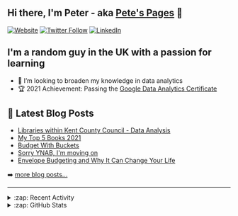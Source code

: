 ## Hi there, I'm Peter - aka [Pete's Pages](https://petespages.co.uk) 👋
[![Website](https://img.shields.io/website?label=petespages.co.uk&style=for-the-badge&url=https://petespages.co.uk)](https://petespages.co.uk)
[![Twitter Follow](https://img.shields.io/twitter/follow/PetesPages?color=1DA1F2&logo=twitter&style=for-the-badge)](https://twitter.com/intent/follow?original_referer=https://github.com/nicholsonpeter&screen_name=PetesPages)
[![LinkedIn](https://img.shields.io/badge/LinkedIn-0077B5?style=for-the-badge&logo=linkedin&logoColor=white)](https://www.linkedin.com/in/peter-nicholson88/)

## I'm a random guy in the UK with a passion for learning

- 👯 I’m looking to broaden my knowledge in data analytics
- 🏆 2021 Achievement: Passing the [Google Data Analytics Certificate](https://www.credly.com/badges/ab011243-8d21-428a-b2b9-c48b4401adaf)


## 📕 Latest Blog Posts
<!-- BLOG-POST-LIST:START -->
- [Libraries within Kent County Council - Data Analysis](https://petespages.co.uk/libraries-within-kent-county-council-data-analysis/)
- [My Top 5 Books 2021](https://petespages.co.uk/my-top-5-books-2021/)
- [Budget With Buckets](https://petespages.co.uk/budget-with-buckets/)
- [Sorry YNAB, I&#39;m moving on](https://petespages.co.uk/sorry-ynab-its-time-to-move-on/)
- [Envelope Budgeting and Why It Can Change Your Life](https://petespages.co.uk/envelope-budgeting-and-why-it-can-change-your-life/)
<!-- BLOG-POST-LIST:END -->

➡️ [more blog posts...](https://petespages.co.uk)

---
<details>
  <summary>:zap: Recent Activity</summary>

  <!--RECENT_ACTIVITY:start-->
1. ⭐ Starred [MatthiasLPunkt/Saving-Time-in-the-Container-Unloading-Process----A-Case-Study-in-Warehouse-Logistics](https://github.com/MatthiasLPunkt/Saving-Time-in-the-Container-Unloading-Process----A-Case-Study-in-Warehouse-Logistics)
2. 📔 Created new repository [nicholsonpeter/formula1](https://github.com/nicholsonpeter/formula1)
3. 📔 Created new repository [nicholsonpeter/KCC-Library-Use](https://github.com/nicholsonpeter/KCC-Library-Use)
4. 📔 Created new repository [nicholsonpeter/KCC-Library-Use1](https://github.com/nicholsonpeter/KCC-Library-Use1)
5. ⭐ Starred [AbdoulMa/TidyTuesday](https://github.com/AbdoulMa/TidyTuesday)
<!--RECENT_ACTIVITY:end-->

  <!--RECENT_ACTIVITY:last_update-->
Last Updated: Monday, February 21st, 2022, 4:53:17 PM
<!--RECENT_ACTIVITY:last_update_end-->
  
</details>

<details>
  <summary>:zap: GitHub Stats</summary>
  
[![Pete's GitHub stats](https://github-readme-stats.vercel.app/api?username=nicholsonpeter&show_icons=true&hide=issues,contribs)](https://github.com/anuraghazra/github-readme-stats)

</details>

<!--
**nicholsonpeter/nicholsonpeter** is a ✨ _special_ ✨ repository because its `README.md` (this file) appears on your GitHub profile.

Here are some ideas to get you started:

- 🔭 I’m currently working on ...
- 🌱 I’m currently learning ...
- 👯 I’m looking to collaborate on ...
- 🤔 I’m looking for help with ...
- 💬 Ask me about ...
- 📫 How to reach me: ...
- 😄 Pronouns: ...
- ⚡ Fun fact: ...
-->
